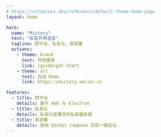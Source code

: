 ```yaml
---
# https://vitepress.dev/reference/default-theme-home-page
layout: home

hero:
  name: "Mictory"
  text: "私有开黑语音"
  tagline: 跨平台、私有化、易部署
  actions:
    - theme: brand
      text: 开始使用
      link: /guide/get-start
    - theme: alt
      text: 在线 Demo
      link: https://mictory.smilec.cc

features:
  - title: 跨平台
    details: 基于 Web 与 Electron
  - title: 私有化
    details: 私有化部署您的私有服务器
  - title: 易部署
    details: 使用 Docker Compose 实现一键启动
---
```


